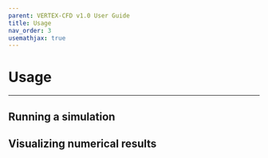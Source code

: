 ```yaml
---
parent: VERTEX-CFD v1.0 User Guide
title: Usage
nav_order: 3
usemathjax: true
---
```


# Usage

---

## Running a simulation

## Visualizing numerical results
